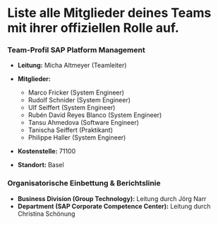 # Liste alle Mitglieder deines Teams mit ihrer offiziellen Rolle auf.

### Team-Profil SAP Platform Management
- **Leitung:** Micha Altmeyer (Teamleiter)
- **Mitglieder:**
  - Marco Fricker (System Engineer)
  - Rudolf Schnider (System Engineer)
  - Ulf Seiffert (System Engineer)
  - Rubén David Reyes Blanco (System Engineer)
  - Tansu Ahmedova (Software Engineer)
  - Tanischa Seiffert (Praktikant)
  - Philippe Haller (System Engineer)
  
- **Kostenstelle:** 71100
- **Standort:** Basel

### Organisatorische Einbettung & Berichtslinie
- **Business Division (Group Technology):** Leitung durch Jörg Narr
- **Department (SAP Corporate Competence Center):** Leitung durch Christina Schönung
